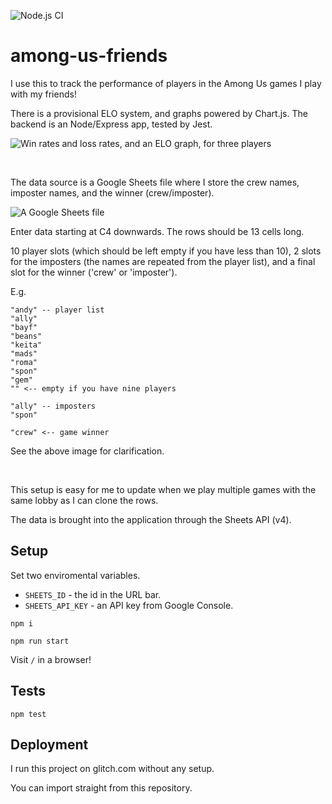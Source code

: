 ![Node.js CI](https://github.com/healeycodes/among-us-friends/workflows/Node.js%20CI/badge.svg)

# among-us-friends

I use this to track the performance of players in the Among Us games I play with my friends!

There is a provisional ELO system, and graphs powered by Chart.js. The backend is an Node/Express app, tested by Jest.

![Win rates and loss rates, and an ELO graph, for three players](https://github.com/healeycodes/among-us-friends/blob/main/public/preview.png)

<br>

The data source is a Google Sheets file where I store the crew names, imposter names, and the winner (crew/imposter).

![A Google Sheets file](https://github.com/healeycodes/among-us-friends/blob/main/public/sheets.png)

Enter data starting at C4 downwards. The rows should be 13 cells long.

10 player slots (which should be left empty if you have less than 10), 2 slots for the imposters (the names are repeated from the player list), and a final slot for the winner ('crew' or 'imposter').

E.g. 

```
"andy" -- player list
"ally"
"bayf"
"beans"
"keita"
"mads"
"roma"
"spon"
"gem"
"" <-- empty if you have nine players

"ally" -- imposters
"spon"

"crew" <-- game winner
```

See the above image for clarification.

<br>

This setup is easy for me to update when we play multiple games with the same lobby as I can clone the rows.

The data is brought into the application through the Sheets API (v4).

## Setup

Set two enviromental variables.

- `SHEETS_ID` - the id in the URL bar.
- `SHEETS_API_KEY` - an API key from Google Console.

`npm i`

`npm run start`

Visit `/` in a browser!

## Tests

`npm test`

## Deployment

I run this project on glitch.com without any setup.

You can import straight from this repository.
